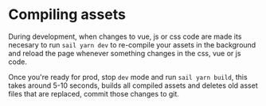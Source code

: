 # Compiling assets

During development, when changes to vue, js or css code are made its necesary to run `sail yarn dev` to re-compile your assets in the background and reload the page whenever something changes in the css, vue or js code.

Once you're ready for prod, stop `dev` mode and run `sail yarn build`, this takes around 5-10 seconds, builds all compiled assets and deletes old asset files that are replaced, commit those changes to git.
